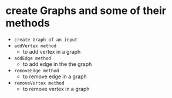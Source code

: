 # create Graphs and some of their methods

- `create Graph of an input`
- `addVertex method`
  - to add vertex in a graph
- `addEdge method`
  - to add edge in the the graph
- `removeEdge method`
  - to remove edge in a graph
- `removeVertex method`
  - to remove vertex in a graph
